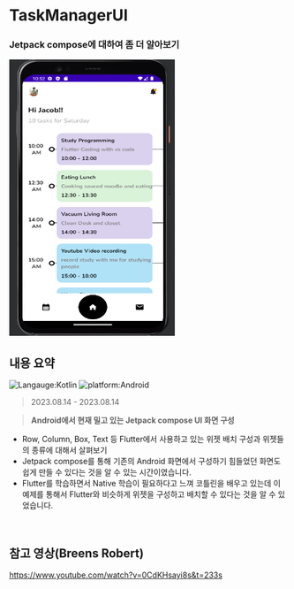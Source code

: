 # TaskManagerUI
### Jetpack compose에 대하여 좀 더 알아보기
<img src="taskManager.png" alt="Whole Screen" width="300px" height="500px">

## 내용 요약
![Langauge:Kotlin](https://img.shields.io/badge/Language-Kotlin-orange) ![platform:Android](https://img.shields.io/badge/Platform-Android-red)
> 2023.08.14 - 2023.08.14   
 
> **Android에서 현재 밀고 있는 Jetpack compose UI 화면 구성**
* Row, Column, Box, Text 등 Flutter에서 사용하고 있는 위젯 배치 구성과 위젯들의 종류에 대해서 살펴보기
* Jetpack compose를 통해 기존의 Android 화면에서 구성하기 힘들었던 화면도 쉽게 만들 수 있다는 것을 알 수 있는 시간이였습니다.
* Flutter를 학습하면서 Native 학습이 필요하다고 느껴 코틀린을 배우고 있는데 이 예제를 통해서 Flutter와 비슷하게 위젯을 구성하고 배치할 수 있다는 것을 알 수 있었습니다.
<br>

## 참고 영상(Breens Robert)
https://www.youtube.com/watch?v=0CdKHsayi8s&t=233s
